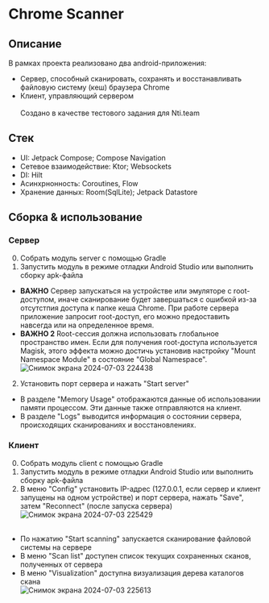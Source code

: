 # Chrome Scanner
## Описание
В рамках проекта реализовано два android-приложения:
- Сервер, способный сканировать, сохранять и восстанавливать файловую систему (кеш) браузера Chrome
- Клиент, управляющий сервером
<br><br>Создано в качестве тестового задания для Nti.team

## Стек
- UI: Jetpack Compose; Compose Navigation
- Сетевое взаимодействие: Ktor; Websockets
- DI: Hilt
- Асинхрнонность: Coroutines, Flow
- Хранение данных: Room(SqlLite); Jetpack Datastore

## Сборка & использование

### Сервер
0. Собрать модуль server с помощью Gradle
1. Запустить модуль в режиме отладки Android Studio или выполнить сборку apk-файла
- **ВАЖНО** Сервер запускаться на устройстве или эмуляторе с root-доступом, иначе сканирование будет завершаться с ошибкой из-за отсутстпия доступа к папке кеша Chrome.
При работе сервера приложение запросит root-доступ, его можно предоставить навсегда или на определенное время.
- **ВАЖНО 2** Root-сессия должна использовать глобальное пространство имен. Если для получения root-доступа используется Magisk, этого эффекта можно достичь установив настройку "Mount Namespace Module" в состояние "Global Namespace".
 <br> ![Снимок экрана 2024-07-03 224438](https://github.com/Kaelesty/nti-test-chrome_scaner/assets/74826130/01643eb9-d5d5-4ddb-be46-5a4f870af07c) <br>
2. Установить порт сервера и нажать "Start server"
  * В разделе "Memory Usage" отображаются данные об использовании памяти процессом. Эти данные также отправляются на клиент.
  * В разделе "Logs" выводится информация о состоянии сервера, происходящих сканированиях и восстановлениях. 


### Клиент
0. Собрать модуль client с помощью Gradle
1. Запустить модуль в режиме отладки Android Studio или выполнить сборку apk-файла
2. В меню "Config" установить IP-адрес (127.0.0.1, если сервер и клиент запущены на одном устройстве) и порт сервера, нажать "Save", затем "Reconnect" (после запуска сервера)
<br>![Снимок экрана 2024-07-03 225429](https://github.com/Kaelesty/nti-test-chrome_scaner/assets/74826130/772fa7db-6132-489b-8938-eee6c21d7387)
<br><br>
- По нажатию "Start scanning" запускается сканирование файловой системы на сервере
- В меню "Scan list" доступен список текущих сохраненных сканов, полученных от сервера
- В меню "Visualization" доступна визуализация дерева каталогов скана
<br>![Снимок экрана 2024-07-03 225613](https://github.com/Kaelesty/nti-test-chrome_scaner/assets/74826130/3d227e51-635c-4816-855f-a31b7b314b8b)
<br>
